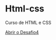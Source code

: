 # Html-css
 Curso de HTML e CSS

<a href="https://netogabriel.github.io/NetoGabriel.github.io./index.html/Desafio4/index2.html">Abrir o Desafio4</a>
